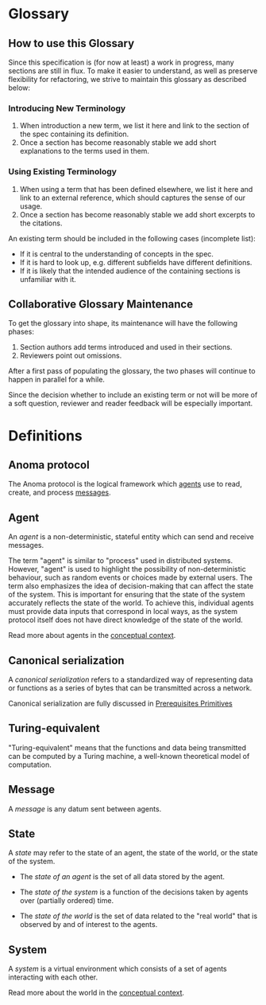 # Glossary

## How to use this Glossary

Since this specification is (for now at least) a work in progress, many sections are still in flux.
To make it easier to understand, as well as preserve flexibility for refactoring, we strive to maintain this glossary as described below:

### Introducing New Terminology
1. When introduction a new term, we list it here and link to the section of the spec containing its definition.
2. Once a section has become reasonably stable we add short explanations to the terms used in them.

### Using Existing Terminology
1. When using a term that has been defined elsewhere, we list it here and link to an external reference, which should captures the sense of our usage.
2. Once a section has become reasonably stable we add short excerpts to the citations.

An existing term should be included in the following cases (incomplete list):
- If it is central to the understanding of concepts in the spec.
- If it is hard to look up, e.g. different subfields have different definitions.
- If it is likely that the intended audience of the containing sections is unfamiliar with it.

## Collaborative Glossary Maintenance

To get the glossary into shape, its maintenance will have the following phases:
1. Section authors add terms introduced and used in their sections.
2. Reviewers point out omissions.

After a first pass of populating the glossary, the two phases will continue to happen in parallel for a while.

Since the decision whether to include an existing term or not will be more of a soft question, 
reviewer and reader feedback will be especially important.

# Definitions 

## Anoma protocol

The Anoma protocol is the logical framework which [agents](#agents) use to read,
create, and process [messages](#message).

## Agent

An *agent* is a non-deterministic, stateful entity which can send and receive
messages.

The term "agent" is similar to "process" used in distributed systems. However,
"agent" is used to highlight the possibility of non-deterministic behaviour,
such as random events or choices made by external users. The term also
emphasizes the idea of decision-making that can affect the state of the system.
This is important for ensuring that the state of the system accurately reflects
the state of the world. To achieve this, individual agents must provide data
inputs that correspond in local ways, as the system protocol itself does not
have direct knowledge of the state of the world.

<!--
The concept of _agent_ is similar to that of _process_ as used in the distributed systems literature. We use "agent" to emphasize non-determinism (local randomness and/or external user choice input) and possible agency (in the sense of decision-making which impacts the state of the system).

The latter is especially important as *causal accounting* requires correspondence between the state of the system and state of the world, a correspondence which can only be maintained as a product of individual data inputs by agents which themselves correspond in local ways, as the protocol itself has no knowledge of the state of the world.
-->

Read more about agents in the [conceptual context](scope/conceptual-context.md).


## Canonical serialization

A *canonical serialization* refers to a standardized way of representing data or
functions as a series of bytes that can be transmitted across a network.

Canonical serialization are fully discussed in [Prerequisites Primitives](#canonical-serialization)

## Turing-equivalent

"Turing-equivalent" means that the functions and data being transmitted can be
computed by a Turing machine, a well-known theoretical model of computation.

## Message

A *message* is any datum sent between agents.

## State

A *state* may refer to the state of an agent, the state of the world, or the state of the system.

- The *state of an agent* is the set of all data stored by the agent.

- The *state of the system* is a function of the decisions taken by agents
over (partially ordered) time.

- The *state of the world* is the set of
data related to the "real world" that is observed by and of interest to the agents.

## System

A *system* is a virtual environment which
consists of a set of agents interacting with each other.

Read more about the world in the [conceptual context](scope/conceptual-context.md).
